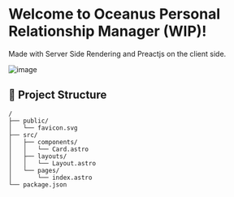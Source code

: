 # Welcome to Oceanus Personal Relationship Manager (WIP)!

Made with Server Side Rendering and Preactjs on the client side.

![image](https://user-images.githubusercontent.com/44551614/212438463-27ed3a49-30ef-40e6-ae30-4f0d308368f0.png)


## 🚀 Project Structure

```
/
├── public/
│   └── favicon.svg
├── src/
│   ├── components/
│   │   └── Card.astro
│   ├── layouts/
│   │   └── Layout.astro
│   └── pages/
│       └── index.astro
└── package.json
```
